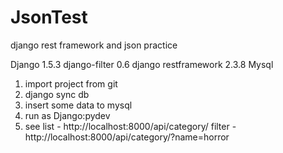 JsonTest
========

django rest framework and json practice

Django 1.5.3
django-filter 0.6
django restframework 2.3.8
Mysql

1. import project from git
2. django sync db
3. insert some data to mysql
4. run as Django:pydev
5. see
   list - http://localhost:8000/api/category/
   filter - http://localhost:8000/api/category/?name=horror
